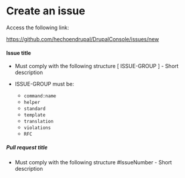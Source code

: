 # Create an issue

Access the following link:

https://github.com/hechoendrupal/DrupalConsole/issues/new

#### Issue title
* Must comply with the following structure [ ISSUE-GROUP ] - Short description

* ISSUE-GROUP must be:
    * `command:name`
    * `helper`
    * `standard`
    * `template`
    * `translation`
    * `violations`
    * `RFC`

##### Pull request title
* Must comply with the following structure  #IssueNumber - Short description

